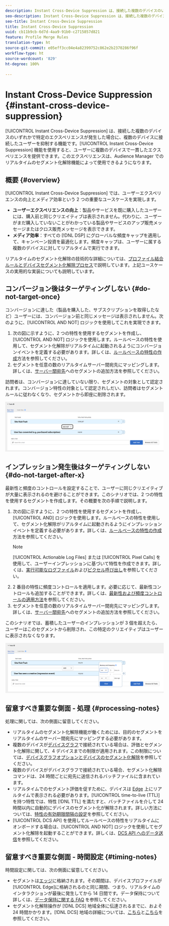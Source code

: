 ```yaml
---
description: Instant Cross-Device Suppression は、接続した複数のデバイスのいずれかで特定のエクスペリエンスが発生した場合に、複数のデバイスに接続したユーザーを抑制する機能です。Instant Cross-Device Suppression 機能を使用すると、ユーザーに複数のデバイスで一貫したエクスペリエンスを提供できます。このエクスペリエンスは、Audience Manager でのリアルタイムのセグメント化解除機能によって使用できるようになります。
seo-description: Instant Cross-Device Suppression は、接続した複数のデバイスのいずれかで特定のエクスペリエンスが発生した場合に、複数のデバイスに接続したユーザーを抑制する機能です。Instant Cross-Device Suppression 機能を使用すると、ユーザーに複数のデバイスで一貫したエクスペリエンスを提供できます。このエクスペリエンスは、Audience Manager でのリアルタイムのセグメント化解除機能によって使用できるようになります。
seo-title: Instant Cross-Device Suppression
title: Instant Cross-Device Suppression
uuid: cb11b9cb-6d7d-4aa9-91b0-c2715857d821
feature: Profile Merge Rules
translation-type: ht
source-git-commit: e05eff3cc04e4a82399752c862e2b2370286f96f
workflow-type: ht
source-wordcount: '829'
ht-degree: 100%

---
```



# Instant Cross-Device Suppression {#instant-cross-device-suppression}

[!UICONTROL Instant Cross-Device Suppression] は、接続した複数のデバイスのいずれかで特定のエクスペリエンスが発生した場合に、複数のデバイスに接続したユーザーを抑制する機能です。[!UICONTROL Instant Cross-Device Suppression] 機能を使用すると、ユーザーに複数のデバイスで一貫したエクスペリエンスを提供できます。このエクスペリエンスは、Audience Manager でのリアルタイムのセグメント化解除機能によって使用できるようになります。

## 概要 {#overview}

[!UICONTROL Instant Cross-Device Suppression] では、ユーザーエクスペリエンスの向上とメディア効率という 2 つの重要なユースケースを実現します。

* **ユーザーエクスペリエンスの向上**：製品やサービスを既に購入したユーザーには、購入前と同じクリエイティブは表示されません。代わりに、ユーザーがまだ購入していないことがわかっている製品やサービスのアップ販売メッセージまたはクロス販売メッセージを表示できます。
* **メディア効率**：すべての [!DNL DSP] にグローバルな頻度キャップを適用して、キャンペーン投資を最適化します。頻度キャップは、ユーザーに属する複数のデバイスに対してリアルタイムで実行できます。

リアルタイムのセグメント化解除の技術的な詳細については、[プロファイル結合ルールとデバイスセグメント化解除プロセス](merge-rule-unsegment.md)で説明しています。上記ユースケースの実用的な実装についても説明しています。

## コンバージョン後はターゲティングしない {#do-not-target-once}

コンバージョンに達した（製品を購入した、サブスクリプションを取得したなど）ユーザーには、コンバージョン前と同じメッセージは表示されしません。次のように、[!UICONTROL AND NOT] ロジックを使用してこれを実現できます。

1. 次の図に示すように、2 つの特性を使用するセグメントを作成し、[!UICONTROL AND NOT] ロジックを使用します。ルールベースの特性を使用して、セグメント化解除がリアルタイムに起動されるようにコンバージョンイベントを定義する必要があります。詳しくは、[ルールベースの特性の作成](../traits/create-onboarded-rule-based-traits.md)方法を参照してください。
2. セグメントを任意の数のリアルタイムサーバー間宛先にマッピングします。詳しくは、[サーバー間宛先](../destinations/add-edit-segments.md)へのセグメントの追加方法を参照してください。

訪問者は、コンバージョンに達していない限り、セグメントの対象として認定されます。コンバージョン特性の対象として認定されしだい、訪問者はセグメントルールに従わなくなり、セグメントから即座に削除されます。

![](assets/and_not_use_case.png)

## インプレッション発生後はターゲティングしない {#do-not-target-after-x}

最新性と頻度のコントロールを設定することで、ユーザーに同じクリエイティブが大量に表示されるのを避けることができます。このシナリオでは、2 つの特性を使用するセグメントを作成します。その概要を次の手順で説明します。

1. 次の図に示すように、2 つの特性を使用するセグメントを作成し、[!UICONTROL AND] ロジックを使用します。ルールベースの特性を使用して、セグメント化解除がリアルタイムに起動されるようにインプレッションイベントを定義する必要があります。詳しくは、[ルールベースの特性の作成](../traits/create-onboarded-rule-based-traits.md)方法を参照してください。
   >[!NOTE]
   >
   >[!UICONTROL Actionable Log Files] または [!UICONTROL Pixel Calls] を使用して、ユーザーインプレッションに基づいて特性を作成できます。詳しくは、[実行可能なログファイル](../../integration/media-data-integration/actionable-log-files.md)および[ピクセル呼び出し](../../integration/media-data-integration/impression-data-pixels.md)を参照してください。
2. 2 番目の特性に頻度コントロールを適用します。必要に応じて、最新性コントロールも追加することができます。詳しくは、[最新性および頻度コントロールの適用方法](../segments/recency-and-frequency.md)を参照してください。
3. セグメントを任意の数のリアルタイムサーバー間宛先にマッピングします。詳しくは、[サーバー間宛先](../destinations/add-edit-segments.md)へのセグメントの追加方法を参照してください。

このシナリオでは、蓄積したユーザーのインプレッションが 3 個を超えたら、ユーザーはこのセグメントから削除され、この特定のクリエイティブはユーザーに表示されなくなります。

![](assets/impressions_use_case.png)

## 留意すべき重要な側面 - 処理 {#processing-notes}

処理に関しては、次の側面に留意してください。

* リアルタイムのセグメント化解除機能が働くためには、目的のセグメントをリアルタイムのサーバー間宛先にマッピングする必要があります。
* 複数のデバイスが[デバイスグラフ](profile-link-use-case.md#recommendations)で接続されている場合は、評価とセグメント化解除に関して、4 デバイスまでの制限が適用されます。この制限については、[デバイスグラフオプションとデバイスのセグメント化解除](merge-rule-unsegment.md#device-graph-options-unsegmentation)を参照してください。
* 複数のデバイスがデバイスグラフで接続されている場合、セグメント化解除コマンドは、24 時間ごとに宛先に送信されるバッチファイルに含まれています。
* リアルタイムでのセグメント評価を促すために、デバイスは   [Edge](../../reference/system-components/components-edge.md) 上にリアルタイムで表示される必要があります。[!UICONTROL time-to-live (TTL)] を持つ特性では、特性 [!DNL TTL] を満たすと、バッチファイルを介して 24 時間以内に自動的にデバイスのセグメント化が解除されま&#x200B;す。詳しい方法については、[特性の有効期限間隔の設定](../traits/create-onboarded-rule-based-traits.md#set-expiration-interval)を参照してください。
* [!UICONTROL DCS API] を使用してルールベースの特性をリアルタイムにオンボードする場合は、[!UICONTROL AND NOT] ロジックを使用してセグメント化解除を起動することができます。詳しくは、[DCS API へのデータ送信](../../api/dcs-intro/dcs-event-calls/dcs-url-send.md)を参照してください。

## 留意すべき重要な側面 - 時間設定 {#timing-notes}

時間設定に関しては、次の側面に留意してください。

* セグメントは[エッジ](../../reference/system-components/components-edge.md)に格納されます。その期間は、デバイスプロファイルが[!UICONTROL Edge]に格納されるのと同じ期間、つまり、リアルタイムのインタラクションが最後に発生してから 14 日間です。データ保持について詳しくは、[データ保持に関する FAQ](../../faq/faq-privacy.md#data-retention-faq) を参照してください。
* セグメント化解除操作が [!DNL DCS] 地域全体に伝達されるまでに、およそ 24 時間かかります。[!DNL DCS] 地域の詳細については、[こちら](../..//reference/system-components/components-data-collection.md)と[こちら](../../api/dcs-intro/dcs-api-reference/dcs-regions.md)を参照してください。
